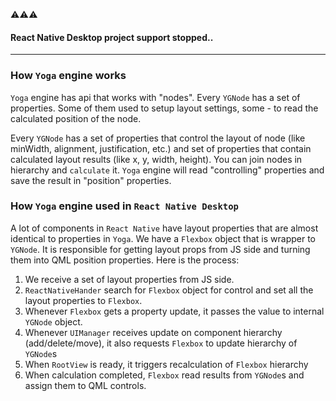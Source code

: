 :warning::warning::warning:
#### React Native Desktop project support stopped..

---

### How `Yoga` engine works
`Yoga` engine has api that works with "nodes". Every `YGNode` has a set of properties. Some of them used to setup layout settings, some - to read the calculated position of the node.

Every `YGNode` has a set of properties that control the layout of node (like minWidth, alignment, justification, etc.) and set of properties that contain calculated layout results (like x, y, width, height). You can join nodes in hierarchy and `calculate` it. `Yoga` engine will read "controlling" properties and save the result in "position" properties.

### How `Yoga` engine used in `React Native Desktop`
A lot of components in `React Native` have layout properties that are almost identical to properties in `Yoga`.
We have a `Flexbox` object that is wrapper to `YGNode`. It is responsible for getting layout props from JS side and turning them into QML position properties. Here is the process:
1. We receive a set of layout properties from JS side.
2. `ReactNativeHander` search for `Flexbox` object for control and set all the layout properties to `Flexbox`.
3. Whenever `Flexbox` gets a property update, it passes the value to internal `YGNode` object.
4. Whenever `UIManager` receives update on component hierarchy (add/delete/move), it also requests `Flexbox` to update hierarchy of `YGNode`s
5. When `RootView` is ready, it triggers recalculation of `Flexbox` hierarchy
6. When calculation completed, `Flexbox` read results from `YGNode`s and assign them to QML controls.
